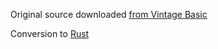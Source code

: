 Original source downloaded [from Vintage Basic](http://www.vintage-basic.net/games.html)

Conversion to [Rust](https://www.rust-lang.org)

